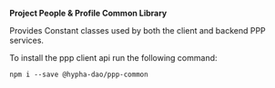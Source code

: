 **Project People & Profile Common Library**

Provides Constant classes used by both the client and backend PPP services.


To install the ppp client api run the following command:

`npm i --save @hypha-dao/ppp-common`
